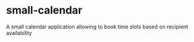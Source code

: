 # small-calendar
A small calendar application allowing to book time slots based on recipient availability
